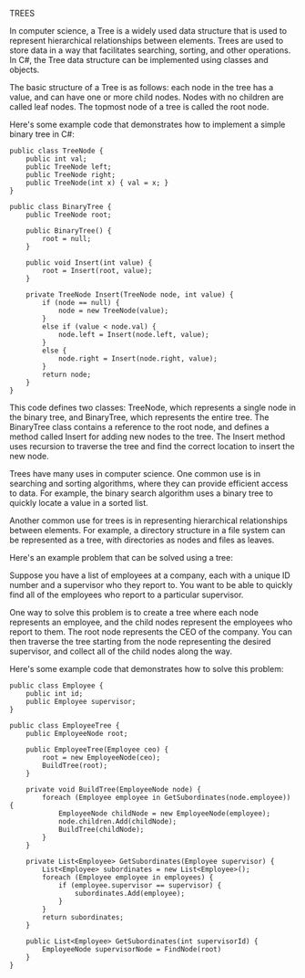 TREES 

In computer science, a Tree is a widely used data structure that is used to represent hierarchical relationships between elements. Trees are used to store data in a way that facilitates searching, sorting, and other operations. In C#, the Tree data structure can be implemented using classes and objects.

The basic structure of a Tree is as follows: each node in the tree has a value, and can have one or more child nodes. Nodes with no children are called leaf nodes. The topmost node of a tree is called the root node.

Here's some example code that demonstrates how to implement a simple binary tree in C#:

    public class TreeNode {
        public int val;
        public TreeNode left;
        public TreeNode right;
        public TreeNode(int x) { val = x; }
    }

    public class BinaryTree {
        public TreeNode root;

        public BinaryTree() {
            root = null;
        }

        public void Insert(int value) {
            root = Insert(root, value);
        }

        private TreeNode Insert(TreeNode node, int value) {
            if (node == null) {
                node = new TreeNode(value);
            }
            else if (value < node.val) {
                node.left = Insert(node.left, value);
            }
            else {
                node.right = Insert(node.right, value);
            }
            return node;
        }
    }
This code defines two classes: TreeNode, which represents a single node in the binary tree, and BinaryTree, which represents the entire tree. The BinaryTree class contains a reference to the root node, and defines a method called Insert for adding new nodes to the tree. The Insert method uses recursion to traverse the tree and find the correct location to insert the new node.

Trees have many uses in computer science. One common use is in searching and sorting algorithms, where they can provide efficient access to data. For example, the binary search algorithm uses a binary tree to quickly locate a value in a sorted list.

Another common use for trees is in representing hierarchical relationships between elements. For example, a directory structure in a file system can be represented as a tree, with directories as nodes and files as leaves.

Here's an example problem that can be solved using a tree:

Suppose you have a list of employees at a company, each with a unique ID number and a supervisor who they report to. You want to be able to quickly find all of the employees who report to a particular supervisor.

One way to solve this problem is to create a tree where each node represents an employee, and the child nodes represent the employees who report to them. The root node represents the CEO of the company. You can then traverse the tree starting from the node representing the desired supervisor, and collect all of the child nodes along the way.

Here's some example code that demonstrates how to solve this problem:

    public class Employee {
        public int id;
        public Employee supervisor;
    }

    public class EmployeeTree {
        public EmployeeNode root;

        public EmployeeTree(Employee ceo) {
            root = new EmployeeNode(ceo);
            BuildTree(root);
        }

        private void BuildTree(EmployeeNode node) {
            foreach (Employee employee in GetSubordinates(node.employee)) {
                EmployeeNode childNode = new EmployeeNode(employee);
                node.children.Add(childNode);
                BuildTree(childNode);
            }
        }

        private List<Employee> GetSubordinates(Employee supervisor) {
            List<Employee> subordinates = new List<Employee>();
            foreach (Employee employee in employees) {
                if (employee.supervisor == supervisor) {
                    subordinates.Add(employee);
                }
            }
            return subordinates;
        }

        public List<Employee> GetSubordinates(int supervisorId) {
            EmployeeNode supervisorNode = FindNode(root)
        }
    }


